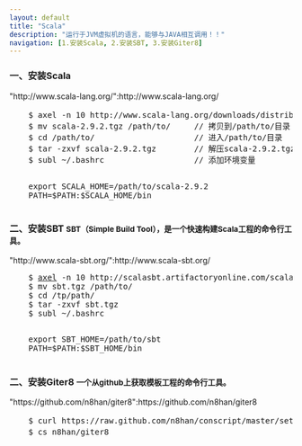 ```yaml
---
layout: default
title: "Scala"
description: "运行于JVM虚拟机的语言，能够与JAVA相互调用！！"
navigation: [1.安装Scala, 2.安装SBT, 3.安装Giter8]
---
```


<section id="1">
  <div class="page-header">
    <h3>一、安装Scala <small></small></h3>
  </div>
  <p>"http://www.scala-lang.org/":http://www.scala-lang.org/</p>
  <pre>
    $ axel -n 10 http://www.scala-lang.org/downloads/distrib/files/scala-2.9.2.tgz // axel是linux下多线程下载工具
    $ mv scala-2.9.2.tgz /path/to/     // 拷贝到/path/to/目录
    $ cd /path/to/                     // 进入/path/to/目录
    $ tar -zxvf scala-2.9.2.tgz        // 解压scala-2.9.2.tgz
    $ subl ~/.bashrc                   // 添加环境变量
  </pre>
  <pre>
    export SCALA_HOME=/path/to/scala-2.9.2
    PATH=$PATH:$SCALA_HOME/bin
  </pre>
</section>

<section id="2">
  <div class="page-header">
    <h3>二、安装SBT <small>SBT（Simple Build Tool），是一个快速构建Scala工程的命令行工具。</small></h3>
  </div>
  <p>"http://www.scala-sbt.org/":http://www.scala-sbt.org/</p>
  <pre>
    $ <a href="javascript:void(0)" rel="popover" data-content="Axel是一个多线程下载工具，安装办法：$ sudo apt-get install axel" data-original-title="Axel">axel</a> -n 10 http://scalasbt.artifactoryonline.com/scalasbt/sbt-native-packages/org/scala-sbt/sbt/0.12.0/sbt.tgz
    $ mv sbt.tgz /path/to/
    $ cd /tp/path/
    $ tar -zxvf sbt.tgz
    $ subl ~/.bashrc
  </pre>
  <pre>
    export SBT_HOME=/path/to/sbt
    PATH=$PATH:$SBT_HOME/bin
  </pre>
</section>

<section id="3">
  <div class="page-header">
    <h3>二、安装Giter8 <small>一个从github上获取模板工程的命令行工具。</small></h3>
  </div>
  <p>"https://github.com/n8han/giter8":https://github.com/n8han/giter8</p>
  <pre>
    $ curl https://raw.github.com/n8han/conscript/master/setup.sh | sh  // 安装conscript
    $ cs n8han/giter8                                                   // 安装giter8
  </pre>
</section>
